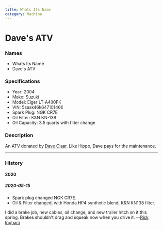 ```yaml
---
title: Whats Its Name
category: Machine
---
```

# Dave's ATV
### Names
- Whats Its Name
- Dave's ATV

### Specifications
- Year: 2004
- Make: Suzuki
- Model: Eiger LT-A400FK
- VIN: 5saak46k647101460
- Spark Plug: NGK CR7E
- Oil Filter: K&N KN-138
- Oil Capacity: 3.5 quarts with filter change


### Description

An ATV donated by [Dave Claar](Dave-Claar). Like Hippo, Dave pays for the maintenance.

---
### History
#### 2020

##### 2020-05-15

- Spark plug changed NGK CR7E.
- Oil & Filter changed, with Honda HP4 synthetic blend, K&N KN138 filter.

I did a brake job, new cables, oil change, and new trailer hitch on it this spring. Brakes shouldn't drag and squeak now when you drive it. --[Rick Ingham](Rick-Ingham)